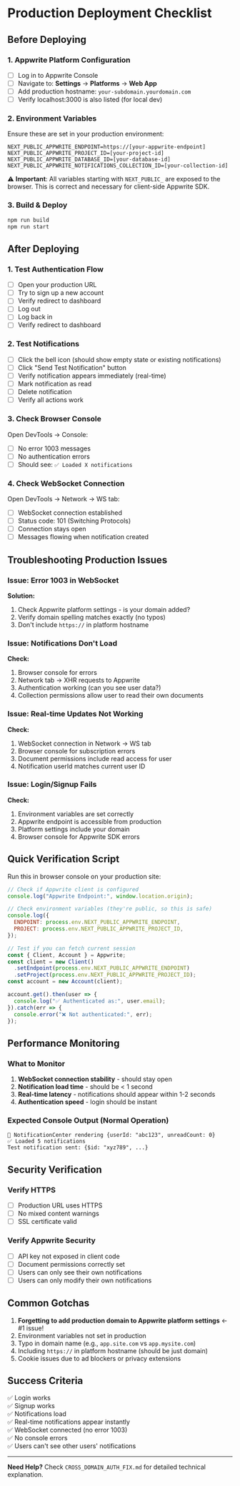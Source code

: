 # Production Deployment Checklist

## Before Deploying

### 1. Appwrite Platform Configuration
- [ ] Log in to Appwrite Console
- [ ] Navigate to: **Settings** → **Platforms** → **Web App**
- [ ] Add production hostname: `your-subdomain.yourdomain.com`
- [ ] Verify localhost:3000 is also listed (for local dev)

### 2. Environment Variables
Ensure these are set in your production environment:

```env
NEXT_PUBLIC_APPWRITE_ENDPOINT=https://[your-appwrite-endpoint]
NEXT_PUBLIC_APPWRITE_PROJECT_ID=[your-project-id]
NEXT_PUBLIC_APPWRITE_DATABASE_ID=[your-database-id]
NEXT_PUBLIC_APPWRITE_NOTIFICATIONS_COLLECTION_ID=[your-collection-id]
```

⚠️ **Important**: All variables starting with `NEXT_PUBLIC_` are exposed to the browser. This is correct and necessary for client-side Appwrite SDK.

### 3. Build & Deploy
```bash
npm run build
npm run start
```

## After Deploying

### 1. Test Authentication Flow
- [ ] Open your production URL
- [ ] Try to sign up a new account
- [ ] Verify redirect to dashboard
- [ ] Log out
- [ ] Log back in
- [ ] Verify redirect to dashboard

### 2. Test Notifications
- [ ] Click the bell icon (should show empty state or existing notifications)
- [ ] Click "Send Test Notification" button
- [ ] Verify notification appears immediately (real-time)
- [ ] Mark notification as read
- [ ] Delete notification
- [ ] Verify all actions work

### 3. Check Browser Console
Open DevTools → Console:
- [ ] No error 1003 messages
- [ ] No authentication errors
- [ ] Should see: `✅ Loaded X notifications`

### 4. Check WebSocket Connection
Open DevTools → Network → WS tab:
- [ ] WebSocket connection established
- [ ] Status code: 101 (Switching Protocols)
- [ ] Connection stays open
- [ ] Messages flowing when notification created

## Troubleshooting Production Issues

### Issue: Error 1003 in WebSocket
**Solution:**
1. Check Appwrite platform settings - is your domain added?
2. Verify domain spelling matches exactly (no typos)
3. Don't include `https://` in platform hostname

### Issue: Notifications Don't Load
**Check:**
1. Browser console for errors
2. Network tab → XHR requests to Appwrite
3. Authentication working (can you see user data?)
4. Collection permissions allow user to read their own documents

### Issue: Real-time Updates Not Working
**Check:**
1. WebSocket connection in Network → WS tab
2. Browser console for subscription errors
3. Document permissions include read access for user
4. Notification userId matches current user ID

### Issue: Login/Signup Fails
**Check:**
1. Environment variables are set correctly
2. Appwrite endpoint is accessible from production
3. Platform settings include your domain
4. Browser console for Appwrite SDK errors

## Quick Verification Script

Run this in browser console on your production site:

```javascript
// Check if Appwrite client is configured
console.log("Appwrite Endpoint:", window.location.origin);

// Check environment variables (they're public, so this is safe)
console.log({
  ENDPOINT: process.env.NEXT_PUBLIC_APPWRITE_ENDPOINT,
  PROJECT: process.env.NEXT_PUBLIC_APPWRITE_PROJECT_ID,
});

// Test if you can fetch current session
const { Client, Account } = Appwrite;
const client = new Client()
  .setEndpoint(process.env.NEXT_PUBLIC_APPWRITE_ENDPOINT)
  .setProject(process.env.NEXT_PUBLIC_APPWRITE_PROJECT_ID);
const account = new Account(client);

account.get().then(user => {
  console.log("✅ Authenticated as:", user.email);
}).catch(err => {
  console.error("❌ Not authenticated:", err);
});
```

## Performance Monitoring

### What to Monitor
1. **WebSocket connection stability** - should stay open
2. **Notification load time** - should be < 1 second
3. **Real-time latency** - notifications should appear within 1-2 seconds
4. **Authentication speed** - login should be instant

### Expected Console Output (Normal Operation)
```
🔔 NotificationCenter rendering {userId: "abc123", unreadCount: 0}
✅ Loaded 5 notifications
Test notification sent: {$id: "xyz789", ...}
```

## Security Verification

### Verify HTTPS
- [ ] Production URL uses HTTPS
- [ ] No mixed content warnings
- [ ] SSL certificate valid

### Verify Appwrite Security
- [ ] API key not exposed in client code
- [ ] Document permissions correctly set
- [ ] Users can only see their own notifications
- [ ] Users can only modify their own notifications

## Common Gotchas

1. **Forgetting to add production domain to Appwrite platform settings** ← #1 issue!
2. Environment variables not set in production
3. Typo in domain name (e.g., `app.site.com` vs `app.mysite.com`)
4. Including `https://` in platform hostname (should be just domain)
5. Cookie issues due to ad blockers or privacy extensions

## Success Criteria

✅ Login works  
✅ Signup works  
✅ Notifications load  
✅ Real-time notifications appear instantly  
✅ WebSocket connected (no error 1003)  
✅ No console errors  
✅ Users can't see other users' notifications  

---

**Need Help?** Check `CROSS_DOMAIN_AUTH_FIX.md` for detailed technical explanation.

